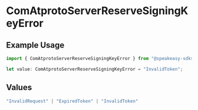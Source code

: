# ComAtprotoServerReserveSigningKeyError

## Example Usage

```typescript
import { ComAtprotoServerReserveSigningKeyError } from "@speakeasy-sdks/bluesky/models/errors";

let value: ComAtprotoServerReserveSigningKeyError = "InvalidToken";
```

## Values

```typescript
"InvalidRequest" | "ExpiredToken" | "InvalidToken"
```
